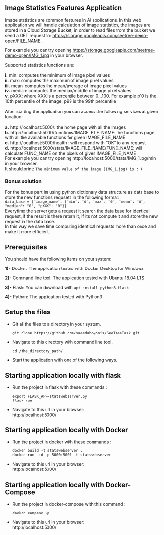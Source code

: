## Image Statistics Features Application 


Image statistics are common features in AI applications. In this web application we will handle calculation of image statistics, the images are stored in a Cloud Storage Bucket, in order to read files from the bucket we send a GET request to: https://storage.googleapis.com/seetree-demo-open/FILE_NAME.  

For example you can try opening https://storage.googleapis.com/seetree-demo-open/IMG_1.jpg in your browser.

Supported statistics functions are:
<br/><br/>
**i.** min: computes the minimum of image pixel values
<br/>
**ii.** max: computes the maximum of image pixel values
<br/>
**iii.** mean: computes the mean/average of image pixel values
<br/>
**iv.** median: computes the median/middle of image pixel values
<br/>
**v.** pXXX: where XXX is a percentile between 0...100. For example p10 is the 10th percentile of the image, p99 is the 99th percentile
<br/><br/>
After starting the application you can access the following services at given location:
<br/><br/>
**a.** http://localhost:5000/: the home page with all the images
<br/>
**b.** http://localhost:5000/functions/IMAGE_FILE_NAME: the functions page with all the available functions for given IMAGE_FILE_NAME
<br/>
**c.** http://localhost:5000/health : will respond with “OK” to any request
<br/>
**d.** http://localhost:5000/stats/IMAGE_FILE_NAME/FUNC_NAME: will calculate FUNC_NAME on the pixels of given IMAGE_FILE_NAME 
<br/>
For example you can try opening http://localhost:5000/stats/IMG_1.jpg/min in your browser.
<br/>
It should print: `The minimum value of the image (IMG_1.jpg) is : 4` 
### Bonus solution
For the bonus part im using python dictionary data structure as data base to store the new functions requsets in the following format:
<br/>
 `data_base = {"image_name": {"min": "0", "max": "0", "mean": "0", "median": "0", "pXXX": "0"}}`
 <br/>
Everytime the server gets a request it search the data base for identical request, if the result is there return it, if its not compute it and store the new request in the data base.
<br/>
In this way we save time computing identical requests more than once and make it more efficient.
 ## Prerequisites

You should have the following items on your system:


**1)-** Docker: The application tested with Docker Desktop for Windows 


**2)-** Command line tool: The application tested with Ubuntu 18.04 LTS


**3)-** Flask: You can download with `apt install python3-flask`


**4)-** Python: The application tested with Python3

## Setup the files 
*  Git all the files to a directory in your system.

   `git clone https://github.com/saeedaboyonis/SeeTreeTask.git`

* Navigate to this directory with command line tool.

    `cd /the_directory_path/`
* Start the application with one of the following ways.
## Starting application locally with flask

* Run the project in flask with these commands :


    `export FLASK_APP=statswebserver.py`
     </br>
     `flask run`
     
* Navigate to this url in your browser:
   </br>
http://localhost:5000/

 
## Starting application locally with Docker

* Run the project in docker with these commands :


    `docker build -t statswebserver .`
     </br>
     `docker run -id -p 5000:5000 -t statswebserver`
     
* Navigate to this url in your browser:
   </br>
http://localhost:5000/

## Starting application locally with Docker-Compose
* Run the project in docker-compose with this command :


    `docker-compose up`
     
* Navigate to this url in your browser:
   </br>
http://localhost:5000/
